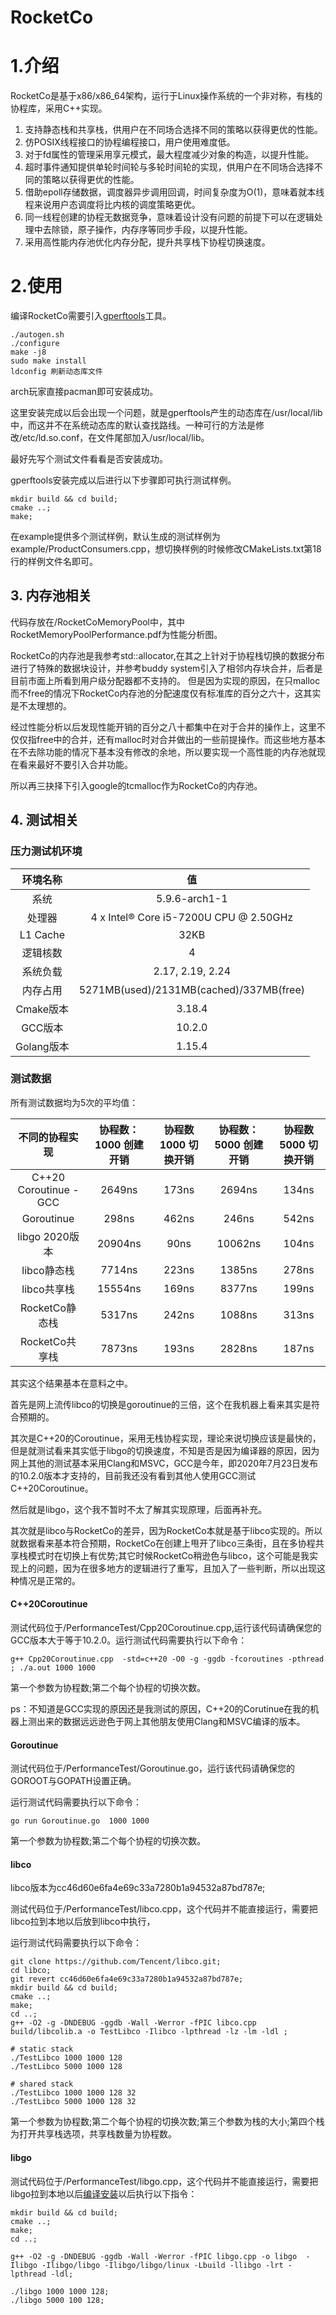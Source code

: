 # RocketCo
# 1.介绍
RocketCo是基于x86/x86_64架构，运行于Linux操作系统的一个非对称，有栈的协程库，采用C++实现。


1. 支持静态栈和共享栈，供用户在不同场合选择不同的策略以获得更优的性能。 
2. 仿POSIX线程接口的协程编程接口，用户使用难度低。
3. 对于fd属性的管理采用享元模式，最大程度减少对象的构造，以提升性能。
4. 超时事件通知提供单轮时间轮与多轮时间轮的实现，供用户在不同场合选择不同的策略以获得更优的性能。
5. 借助epoll存储数据，调度器异步调用回调，时间复杂度为O(1)，意味着就本线程来说用户态调度将比内核的调度策略更优。
6. 同一线程创建的协程无数据竞争，意味着设计没有问题的前提下可以在逻辑处理中去除锁，原子操作，内存序等同步手段，以提升性能。
7. 采用高性能内存池优化内存分配，提升共享栈下协程切换速度。

# 2.使用
编译RocketCo需要引入[gperftools](https://github.com/gperftools/gperftools)工具。
```
./autogen.sh
./configure
make -j8
sudo make install
ldconfig 刷新动态库文件
```
arch玩家直接pacman即可安装成功。

这里安装完成以后会出现一个问题，就是gperftools产生的动态库在/usr/local/lib中，而这并不在系统动态库的默认查找路线。一种可行的方法是修改/etc/ld.so.conf，在文件尾部加入/usr/local/lib。

最好先写个测试文件看看是否安装成功。


gperftools安装完成以后进行以下步骤即可执行测试样例。

```
mkdir build && cd build;
cmake ..;
make;
```

在example提供多个测试样例，默认生成的测试样例为example/ProductConsumers.cpp，想切换样例的时候修改CMakeLists.txt第18行的样例文件名即可。

## 3. 内存池相关 
代码存放在/RocketCoMemoryPool中，其中RocketMemoryPoolPerformance.pdf为性能分析图。

RocketCo的内存池是我参考std::allocator,在其之上针对于协程栈切换的数据分布进行了特殊的数据块设计，并参考buddy system引入了相邻内存块合并，后者是目前市面上所看到用户级分配器都不支持的。
但是因为实现的原因，在只malloc而不free的情况下RocketCo内存池的分配速度仅有标准库的百分之六十，这其实是不太理想的。

经过性能分析以后发现性能开销的百分之八十都集中在对于合并的操作上，这里不仅仅指free中的合并，还有malloc时对合并做出的一些前提操作。而这些地方基本在不去除功能的情况下基本没有修改的余地，所以要实现一个高性能的内存池就现在看来最好不要引入合并功能。

所以再三抉择下引入google的tcmalloc作为RocketCo的内存池。

## 4. 测试相关

### 压力测试机环境
| 环境名称 | 值 | 
:-----:|:-----:|
系统|5.9.6-arch1-1|
处理器|4 x Intel® Core i5-7200U CPU @ 2.50GHz |
L1 Cache|32KB|
逻辑核数|4|
系统负载|2.17, 2.19, 2.24|
内存占用|5271MB(used)/2131MB(cached)/337MB(free)
Cmake版本|3.18.4|
GCC版本|10.2.0|
Golang版本|1.15.4 |

### 测试数据

所有测试数据均为5次的平均值：

| 不同的协程实现| 协程数：1000 创建开销 | 协程数1000 切换开销| 协程数：5000 创建开销 | 协程数5000 切换开销|  
:-----:|:-----:|:-----:|:-----:|:-----:|
|C++20 Coroutinue - GCC|2649ns|173ns|2694ns|134ns|
|Goroutinue|298ns|462ns| 246ns|542ns|
|libgo 2020版本|20904ns|90ns|10062ns|104ns|
|libco静态栈|7714ns| 223ns| 1385ns| 278ns|
|libco共享栈|15554ns|169ns| 8377ns|199ns|
|RocketCo静态栈|5317ns|242ns|1088ns|313ns|
|RocketCo共享栈|7873ns|193ns|2828ns|187ns|

其实这个结果基本在意料之中。

首先是网上流传libco的切换是goroutinue的三倍，这个在我机器上看来其实是符合预期的。

其次是C++20的Coroutinue，采用无栈协程实现，理论来说切换应该是最快的，但是就测试看来其实低于libgo的切换速度，不知是否是因为编译器的原因，因为网上其他的测试基本采用Clang和MSVC，GCC是今年，即2020年7月23日发布的10.2.0版本才支持的，目前我还没有看到其他人使用GCC测试C++20Coroutinue。

然后就是libgo，这个我不暂时不太了解其实现原理，后面再补充。

其次就是libco与RocketCo的差异，因为RocketCo本就是基于libco实现的。所以就数据看来基本符合预期，RocketCo在创建上甩开了libco三条街，且在多协程共享栈模式时在切换上有优势;其它时候RocketCo稍逊色与libco，这个可能是我实现上的问题，因为在很多地方的逻辑进行了重写，且加入了一些判断，所以出现这种情况是正常的。

#### C++20Coroutinue

测试代码位于/PerformanceTest/Cpp20Coroutinue.cpp,运行该代码请确保您的GCC版本大于等于10.2.0。运行测试代码需要执行以下命令：
```
g++ Cpp20Coroutinue.cpp  -std=c++20 -O0 -g -ggdb -fcoroutines -pthread ; ./a.out 1000 1000
```

第一个参数为协程数;第二个每个协程的切换次数。

ps：不知道是GCC实现的原因还是我测试的原因，C++20的Corutinue在我的机器上测出来的数据远远逊色于网上其他朋友使用Clang和MSVC编译的版本。

#### Goroutinue

测试代码位于/PerformanceTest/Goroutinue.go，运行该代码请确保您的GOROOT与GOPATH设置正确。

运行测试代码需要执行以下命令：
```
go run Goroutinue.go  1000 1000 
```

第一个参数为协程数;第二个每个协程的切换次数。

#### libco

libco版本为cc46d60e6fa4e69c33a7280b1a94532a87bd787e;

测试代码位于/PerformanceTest/libco.cpp，这个代码并不能直接运行，需要把libco拉到本地以后放到libco中执行，

运行测试代码需要执行以下命令：
```
git clone https://github.com/Tencent/libco.git;
cd libco;
git revert cc46d60e6fa4e69c33a7280b1a94532a87bd787e;
mkdir build && cd build;
cmake ..;
make;
cd ..;
g++ -O2 -g -DNDEBUG -ggdb -Wall -Werror -fPIC libco.cpp build/libcolib.a -o TestLibco -Ilibco -lpthread -lz -lm -ldl ;

# static stack
./TestLibco 1000 1000 128
./TestLibco 5000 1000 128

# shared stack
./TestLibco 1000 1000 128 32
./TestLibco 5000 1000 128 32
```
第一个参数为协程数;第二个每个协程的切换次数;第三个参数为栈的大小;第四个栈为打开共享栈选项，共享栈数量为协程数。

#### libgo
测试代码位于/PerformanceTest/libgo.cpp，这个代码并不能直接运行，需要把libgo拉到本地以后[编译安装](https://gitee.com/yyzybb537/libgo)以后执行以下指令：
```
mkdir build && cd build;
cmake ..;
make;
cd ..;

g++ -O2 -g -DNDEBUG -ggdb -Wall -Werror -fPIC libgo.cpp -o libgo  -Ilibgo -Ilibgo/libgo -Ilibgo/libgo/linux -Lbuild -llibgo -lrt -lpthread -ldl;

./libgo 1000 1000 128;
./libgo 5000 100 128;
```